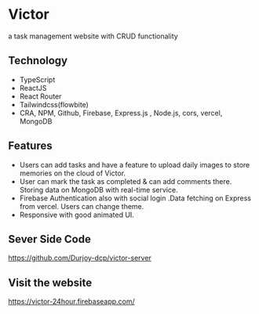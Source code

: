 # Victor 
a task management website with  CRUD functionality


## Technology

- TypeScript
- ReactJS
- React Router
- Tailwindcss(flowbite)
- CRA, NPM, Github, Firebase, Express.js , Node.js, cors, vercel, MongoDB


## Features
- Users can add tasks and have a feature to upload daily images to store memories on the cloud of Victor. 
- User can mark the task as completed & can add comments there. Storing data on MongoDB with real-time service.
- Firebase Authentication also with social login .Data fetching on Express from vercel. Users can change theme.
- Responsive with good animated UI.
## Sever Side Code
https://github.com/Durjoy-dcp/victor-server

## Visit the website
https://victor-24hour.firebaseapp.com/